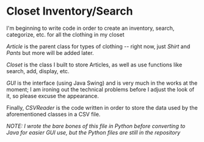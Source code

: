 # Closet Inventory/Search

I'm beginning to write code in order to create an inventory, search, categorize, etc. for all the clothing in my closet

*Article* is the parent class for types of clothing -- right now, just *Shirt* and *Pants* but more will be added later.

*Closet* is the class I built to store Articles, as well as use functions like search, add, display, etc.

*GUI* is the interface (using Java Swing) and is very much in the works at the moment; I am ironing out the technical problems before I adjust the look of it, so please excuse the appearance.

Finally, *CSVReader* is the code written in order to store the data used by the aforementioned classes in a CSV file.


*NOTE: I wrote the bare bones of this file in Python before converting to Java for easier GUI use, but the Python files are still in the repository*
